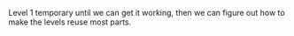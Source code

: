 Level 1 temporary until we
 can get it working, then we can figure out how 
to make the levels reuse most parts.
